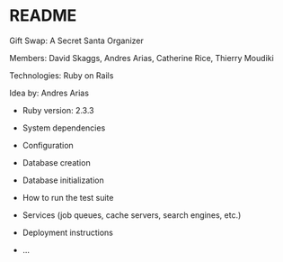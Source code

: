 # README

Gift Swap: A Secret Santa Organizer

Members: David Skaggs, Andres Arias, Catherine Rice, Thierry Moudiki

Technologies: Ruby on Rails

Idea by: Andres Arias

* Ruby version: 2.3.3

* System dependencies

* Configuration

* Database creation

* Database initialization

* How to run the test suite

* Services (job queues, cache servers, search engines, etc.)

* Deployment instructions

* ...
